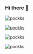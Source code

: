 ### Hi there 👋

<p><img  src="https://github-readme-streak-stats.herokuapp.com/?user=pockks&" alt="pockks" /></p>
<p align="left"> 
  <a href="https://github.com/ryo-ma/github-profile-trophy">
    <img src="https://github-profile-trophy.vercel.app/?username=pockks&column=4" alt="pockks" />
  </a> 
</p>
<p><img src="https://github-readme-stats.vercel.app/api/top-langs?username=pockks&show_icons=true&locale=en&layout=compact" alt="pockks" /></p>
<p><img  src="https://github-readme-stats.vercel.app/api?username=pockks&show_icons=true&locale=en" alt="pockks" /></p>

<!--
<p align="left"> <img src="https://komarev.com/ghpvc/?username=pockks&label=Profile%20views&color=0e75b6&style=flat" alt="pockks" /> </p>

**pockks/pockks** is a ✨ _special_ ✨ repository because its `README.md` (this file) appears on your GitHub profile.

Here are some ideas to get you started:

- 🔭 I’m currently working on ...
- 🌱 I’m currently learning ...
- 👯 I’m looking to collaborate on ...
- 🤔 I’m looking for help with ...
- 💬 Ask me about ...
- 📫 How to reach me: ...
- 😄 Pronouns: ...
- ⚡ Fun fact: ...
-->

